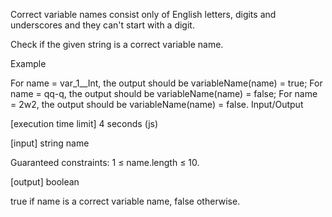 Correct variable names consist only of English letters, digits and underscores and they can't start with a digit.

Check if the given string is a correct variable name.

Example

For name = var_1__Int, the output should be
variableName(name) = true;
For name = qq-q, the output should be
variableName(name) = false;
For name = 2w2, the output should be
variableName(name) = false.
Input/Output

[execution time limit] 4 seconds (js)

[input] string name

Guaranteed constraints:
1 ≤ name.length ≤ 10.

[output] boolean

true if name is a correct variable name, false otherwise.
